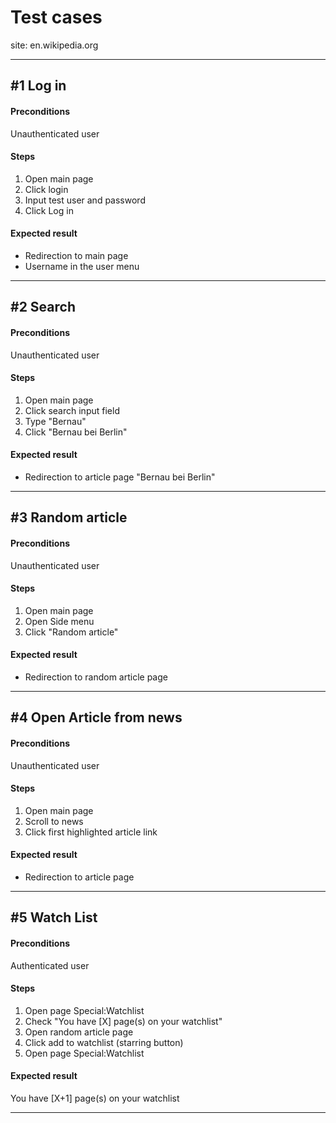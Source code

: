 # Test cases

site: en.wikipedia.org

---

## #1 Log in

#### Preconditions

Unauthenticated user

#### Steps

1) Open main page
2) Click login
3) Input test user and password
4) Click Log in

#### Expected result

- Redirection to main page
- Username in the user menu

---

## #2 Search

#### Preconditions

Unauthenticated user

#### Steps

1) Open main page
2) Click search input field
3) Type "Bernau"
4) Click "Bernau bei Berlin"

#### Expected result

- Redirection to article page "Bernau bei Berlin"

---

## #3 Random article

#### Preconditions

Unauthenticated user

#### Steps

1) Open main page
2) Open Side menu
3) Click "Random article"

#### Expected result

- Redirection to random article page

---

## #4 Open Article from news

#### Preconditions

Unauthenticated user

#### Steps

1) Open main page
2) Scroll to news
3) Click first highlighted article link

#### Expected result

- Redirection to article page

---

## #5 Watch List

#### Preconditions

Authenticated user

#### Steps

1) Open page Special:Watchlist
2) Check "You have [X] page(s) on your watchlist"
3) Open random article page
4) Click add to watchlist (starring button)
5) Open page Special:Watchlist


#### Expected result

You have [X+1] page(s) on your watchlist

---